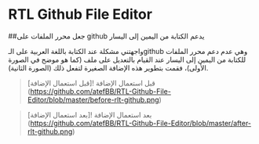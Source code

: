 # RTL Github File Editor
##جعل محرر الملفات على github يدعم الكتابة من اليمين إلى اليسار

واجهتني مشكلة عند الكتابة باللغة العربية على الـgithub وهي عدم دعم محرر الملفات للكتابة من اليمين إلى اليسار عند القيام
بالتعديل على ملف (كما هو موضح في الصورة الأولى)، فقمت بتطوير هذه الإضافة الصغيرة لتفعل ذلك (الصورة الثانية).

> قبل استعمال الإضافة
![قبل استعمال الإضافة] (https://github.com/atefBB/RTL-Github-File-Editor/blob/master/before-rlt-github.png)

> بعد استعمال الإضافة
![بعد استعمال الإضافة] (https://github.com/atefBB/RTL-Github-File-Editor/blob/master/after-rlt-github.png)
